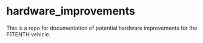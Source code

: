 # hardware_improvements
This is a repo for documentation of potential hardware improvements for the F1TENTH vehicle.
